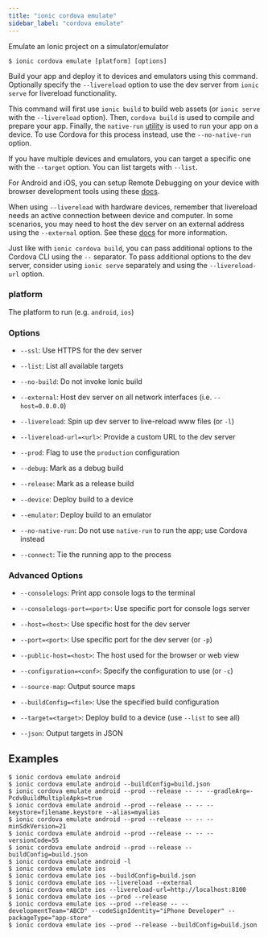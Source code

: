 ```yaml
---
title: "ionic cordova emulate"
sidebar_label: "cordova emulate"
---
```


<head>
  <title>Emulate Android and iOS Apps with Ionic Cordova Emulator</title>
  <meta name="description" content="Emulate an Ionic project on a simulator/emulator for Android and iOS apps. Build your app and deploy it to devices and emulators using Ionic Cordova Emulator." />
</head>

Emulate an Ionic project on a simulator/emulator

```shell
$ ionic cordova emulate [platform] [options]
```

Build your app and deploy it to devices and emulators using this command. Optionally specify the `--livereload` option to use the dev server from `ionic serve` for livereload functionality.

This command will first use `ionic build` to build web assets (or `ionic serve` with the `--livereload` option). Then, `cordova build` is used to compile and prepare your app. Finally, the `native-run` [utility](https://github.com/ionic-team/native-run) is used to run your app on a device. To use Cordova for this process instead, use the `--no-native-run` option.

If you have multiple devices and emulators, you can target a specific one with the `--target` option. You can list targets with `--list`.

For Android and iOS, you can setup Remote Debugging on your device with browser development tools using these [docs](https://ionicframework.com/docs/developer-resources/developer-tips).

When using `--livereload` with hardware devices, remember that livereload needs an active connection between device and computer. In some scenarios, you may need to host the dev server on an external address using the `--external` option. See these [docs](https://ionicframework.com/docs/cli/livereload) for more information.

Just like with `ionic cordova build`, you can pass additional options to the Cordova CLI using the `--` separator. To pass additional options to the dev server, consider using `ionic serve` separately and using the `--livereload-url` option.

### platform
The platform to run (e.g. `android`, `ios`)




### Options

 - `--ssl`: Use HTTPS for the dev server

 - `--list`: List all available targets

 - `--no-build`: Do not invoke Ionic build

 - `--external`: Host dev server on all network interfaces (i.e. `--host=0.0.0.0`)

 - `--livereload`: Spin up dev server to live-reload www files (or `-l`)

 - `--livereload-url=<url>`: Provide a custom URL to the dev server

 - `--prod`: Flag to use the `production` configuration

 - `--debug`: Mark as a debug build

 - `--release`: Mark as a release build

 - `--device`: Deploy build to a device

 - `--emulator`: Deploy build to an emulator

 - `--no-native-run`: Do not use `native-run` to run the app; use Cordova instead

 - `--connect`: Tie the running app to the process



### Advanced Options

 - `--consolelogs`: Print app console logs to the terminal

 - `--consolelogs-port=<port>`: Use specific port for console logs server

 - `--host=<host>`: Use specific host for the dev server

 - `--port=<port>`: Use specific port for the dev server (or `-p`)

 - `--public-host=<host>`: The host used for the browser or web view

 - `--configuration=<conf>`: Specify the configuration to use (or `-c`)

 - `--source-map`: Output source maps

 - `--buildConfig=<file>`: Use the specified build configuration

 - `--target=<target>`: Deploy build to a device (use `--list` to see all)

 - `--json`: Output targets in JSON


## Examples

```shell
$ ionic cordova emulate android
$ ionic cordova emulate android --buildConfig=build.json
$ ionic cordova emulate android --prod --release -- -- --gradleArg=-PcdvBuildMultipleApks=true
$ ionic cordova emulate android --prod --release -- -- --keystore=filename.keystore --alias=myalias
$ ionic cordova emulate android --prod --release -- -- --minSdkVersion=21
$ ionic cordova emulate android --prod --release -- -- --versionCode=55
$ ionic cordova emulate android --prod --release --buildConfig=build.json
$ ionic cordova emulate android -l
$ ionic cordova emulate ios
$ ionic cordova emulate ios --buildConfig=build.json
$ ionic cordova emulate ios --livereload --external
$ ionic cordova emulate ios --livereload-url=http://localhost:8100
$ ionic cordova emulate ios --prod --release
$ ionic cordova emulate ios --prod --release -- --developmentTeam="ABCD" --codeSignIdentity="iPhone Developer" --packageType="app-store"
$ ionic cordova emulate ios --prod --release --buildConfig=build.json
```

